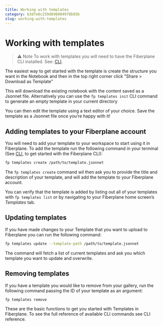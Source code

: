 ```yaml
---
title: Working with templates
category: 63d7e8c259d696004978b93b
slug: working-with-templates
---
```


# Working with templates

> ⚠️ Note
> To work with templates you will need to have the Fiberplane CLI
> installed. See: [CLI](doc:cli).

The easiest way to get started with the template is create the structure you want
in the Notebook and then in the top right corner click "Share > Download as Template”

This will download the existing notebook with the content saved as a Jsonnet
file. Alternatively you can use the `fp templates init` CLI command to generate
an empty template in your current directory

You can then edit the template using a text editor of your choice. Save the template
as a Jsonnet file once you’re happy with it!

## Adding templates to your Fiberplane account

You will need to add your template to your workspace to start using it in
Fiberplane. To add the template run the following command in your terminal (See
[CLI](doc:cli), to get started with the Fiberplane CLI):

```bash
fp templates create /path/to/template.jsonnet
```

The `fp templates create` command wil then ask you to provide the title and
description of your template, and will add the template to your Fiberplane account.

You can verify that the template is added by listing out all of your
templates with `fp templates list` or by navigating to your Fiberplane home
screen’s *Templates* tab.

## Updating templates

If you have made changes to your Template that you want to upload to Fiberplane
you can run the following command:

```bash
fp templates update --template-path /path/to/template.jsonnet
```

The command will fetch a list of current templates and ask you which template
you want to update and overwrite.

## Removing templates

If you have a template you would like to remove from your gallery, run the
following command passing the ID of your template as an argument:

```bash
fp templates remove 
```

These are the basic functions to get you started with Templates in Fiberplane.
To see the full reference of available CLI commands see CLI reference.
